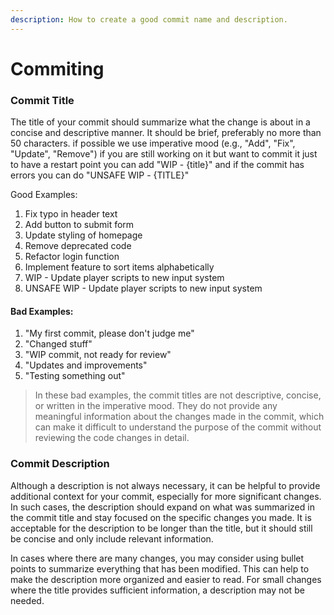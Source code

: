 ```yaml
---
description: How to create a good commit name and description.
---
```


# Commiting

### Commit Title

The title of your commit should summarize what the change is about in a concise and descriptive manner. It should be brief, preferably no more than 50 characters. if possible we use imperative mood (e.g., "Add", "Fix", "Update", "Remove") if you are still working on it but want to commit it just to have a restart point you can add "WIP - {title}" and if the commit has errors you can do "UNSAFE WIP - {TITLE}"&#x20;

Good Examples:

1. Fix typo in header text
2. Add button to submit form
3. Update styling of homepage
4. Remove deprecated code
5. Refactor login function
6. Implement feature to sort items alphabetically
7. WIP - Update player scripts to new input system
8. UNSAFE WIP - Update player scripts to new input system

#### Bad Examples:

1. "My first commit, please don't judge me"
2. "Changed stuff"
3. "WIP commit, not ready for review"
4. "Updates and improvements"
5. "Testing something out"

> In these bad examples, the commit titles are not descriptive, concise, or written in the imperative mood. They do not provide any meaningful information about the changes made in the commit, which can make it difficult to understand the purpose of the commit without reviewing the code changes in detail.

### **Commit Description**

Although a description is not always necessary, it can be helpful to provide additional context for your commit, especially for more significant changes. In such cases, the description should expand on what was summarized in the commit title and stay focused on the specific changes you made. It is acceptable for the description to be longer than the title, but it should still be concise and only include relevant information.

In cases where there are many changes, you may consider using bullet points to summarize everything that has been modified. This can help to make the description more organized and easier to read. For small changes where the title provides sufficient information, a description may not be needed.

